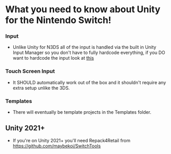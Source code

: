# What you need to know about Unity for the Nintendo Switch!

### Input

* Unlike Unity for N3DS all of the input is handled via the built in Unity Input Manager so you don't have to fully hardcode everything, if you DO want to hardcode the input look at [this](extra/CONTROLS.md)

### Touch Screen Input

* It SHOULD automatically work out of the box and it shouldn't require any extra setup unlike the 3DS.

### Templates

* There will eventually be template projects in the Templates folder.


## Unity 2021+

* If you're on Unity 2021+ you'll need Repack4Retail from https://github.com/maybekoi/SwitchTools
